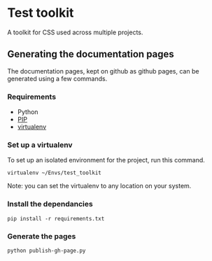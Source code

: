 # Test toolkit

A toolkit for CSS used across multiple projects.

## Generating the documentation pages

The documentation pages, kept on github as github pages, can be generated using a few commands.

### Requirements

- Python
- [PIP](https://pip.pypa.io/en/latest/)
- [virtualenv](https://virtualenv.pypa.io/en/latest/)

### Set up a virtualenv

To set up an isolated environment for the project, run this command.

```
virtualenv ~/Envs/test_toolkit
```

Note: you can set the virtualenv to any location on your system.

### Install the dependancies

```
pip install -r requirements.txt
```

### Generate the pages

```
python publish-gh-page.py
```
